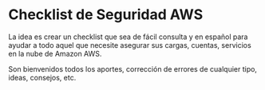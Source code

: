 # Checklist de Seguridad AWS
La idea es crear un checklist que sea de fácil consulta y en español para ayudar a todo aquel que necesite asegurar sus cargas, cuentas, servicios en la nube de Amazon AWS.

Son bienvenidos todos los aportes, corrección de errores de cualquier tipo, ideas, consejos, etc.

